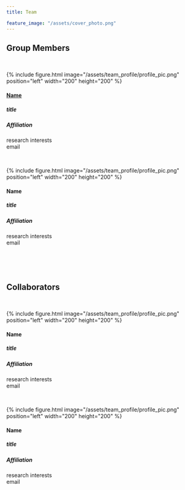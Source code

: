 ```yaml
---
title: Team

feature_image: "/assets/cover_photo.png"
---
```

## Group Members
<br />

{% include figure.html image="/assets/team_profile/profile_pic.png" position="left" width="200" height="200" %}
#### [Name](/ourteam/profile_example)
##### title
##### Affiliation
research interests<br />
email

<br />

{% include figure.html image="/assets/team_profile/profile_pic.png" position="left" width="200" height="200" %}
#### Name
##### title
##### Affiliation
research interests<br />
email

<br />
<br />
<br />

## Collaborators
<br />

{% include figure.html image="/assets/team_profile/profile_pic.png" position="left" width="200" height="200" %}
#### Name
##### title
##### Affiliation
research interests<br />
email

<br />

{% include figure.html image="/assets/team_profile/profile_pic.png" position="left" width="200" height="200" %}
#### Name
##### title
##### Affiliation
research interests<br />
email

<!-- <br />
<br />
## Funding
<br />
{% include figure.html image="/assets/organization_logo/Wellcome_Trust_logo.png" position="left" width="200" height="200" %}
##### [Wellcome Trust](https://wellcome.org)
Support the FloDosMod project.
<br />
<br />
<br />
<br />
<br />




{% include figure.html image="/assets/organization_logo/planet-texas.jpg" position="left" width="200" height="200" %}
##### [Planet Texas 2050](https://bridgingbarriers.utexas.edu/planet-texas-2050)
Support our project: [AI-Enabled Model Integration](https://bridgingbarriers.utexas.edu/planet-texas-2050/projects/ai-enabled-model-integration).

<br />
<br />

{% include figure.html image="/assets/organization_logo/stedwards.png" position="left" width="200" height="200" %}
##### [Hook Fellowships - St. Edwards University](https://www.stedwards.edu/wild-basin/research/hook-fellows)
Support undergraduate research at Wild Basin/Balcones Canyonlands, development of micro-environment maps, and models with RISE and SOAR flagship (2022-2023). -->
